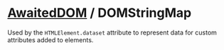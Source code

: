 # [AwaitedDOM](/docs/hero/basic-client/awaited-dom) <span>/</span> DOMStringMap

<div class='overview'><span class="seoSummary">Used by the </span><code>HTMLElement.dataset</code><span class="seoSummary"> attribute to represent data for custom attributes added to elements.</span></div>
